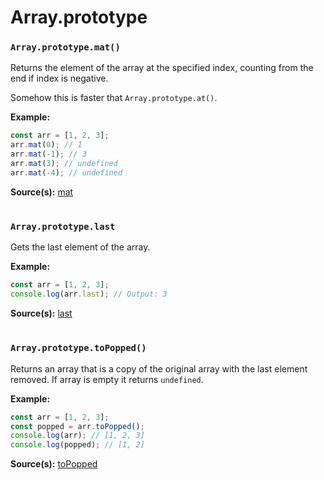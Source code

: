 # Array.prototype

### `Array.prototype.mat()`

Returns the element of the array at the specified index, counting from the end if index is negative.

Somehow this is faster that `Array.prototype.at()`.

**Example:**

```typescript
const arr = [1, 2, 3];
arr.mat(0); // 1
arr.mat(-1); // 3
arr.mat(3); // undefined
arr.mat(-4); // undefined
```

**Source(s):**
[mat](../src/ts/array.prototype.ts)

#

### `Array.prototype.last`

Gets the last element of the array.

**Example:**

```typescript
const arr = [1, 2, 3];
console.log(arr.last); // Output: 3
```

**Source(s):**
[last](../src/ts/array.prototype.ts)

#

### `Array.prototype.toPopped()`

Returns an array that is a copy of the original array with the last element removed. If array is empty it returns `undefined`.

**Example:**

```typescript
const arr = [1, 2, 3];
const popped = arr.toPopped();
console.log(arr); // [1, 2, 3]
console.log(popped); // [1, 2]
```

**Source(s):**
[toPopped](../src/ts/array.prototype.ts)

#
